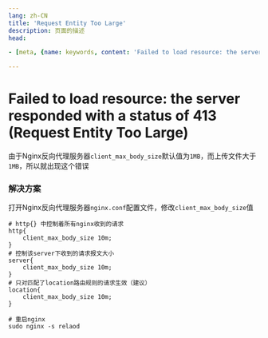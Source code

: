 ```yaml
---
lang: zh-CN  
title: 'Request Entity Too Large'  
description: 页面的描述  
head:

- [meta, {name: keywords, content: 'Failed to load resource: the server responded with a status of 413 (Request Entity Too Large)'}]

---
```


# Failed to load resource: the server responded with a status of 413 (Request Entity Too Large)

由于Nginx反向代理服务器`client_max_body_size`默认值为`1MB`，而上传文件大于`1MB`，所以就出现这个错误

### 解决方案

打开Nginx反向代理服务器`nginx.conf`配置文件，修改`client_max_body_size`值

```shell
# http{} 中控制着所有nginx收到的请求
http{
    client_max_body_size 10m;
}
# 控制该server下收到的请求报文大小
server{
    client_max_body_size 10m;
}
# 只对匹配了location路由规则的请求生效（建议）
location{
    client_max_body_size 10m;
}

# 重启nginx
sudo nginx -s relaod
```


<Comment></Comment>
